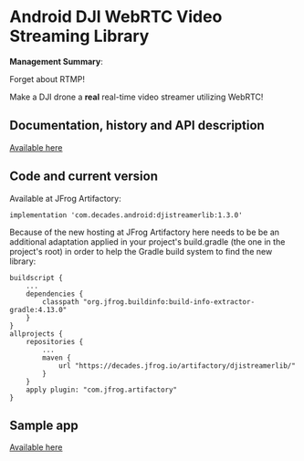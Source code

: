 # Android DJI WebRTC Video Streaming Library

**Management Summary**: 

Forget about RTMP! 

Make a DJI drone a **real** real-time video streamer utilizing WebRTC!


## Documentation, history and API description

[Available here](https://github.com/neilyoung/djistreamerlib/wiki)

## Code and current version

Available at JFrog Artifactory:

```
implementation 'com.decades.android:djistreamerlib:1.3.0'
```

Because of the new hosting at JFrog Artifactory here needs to be be an additional adaptation applied in your project's build.gradle (the one in the project's root) in order to help the Gradle build system to find the new library:

```
buildscript {
    ...
    dependencies {
        classpath "org.jfrog.buildinfo:build-info-extractor-gradle:4.13.0"
    }
}
allprojects {
    repositories {
        ...
        maven {
            url "https://decades.jfrog.io/artifactory/djistreamerlib/"
        }
    }
    apply plugin: "com.jfrog.artifactory"
}

```


## Sample app

[Available here](https://github.com/neilyoung/android-videostreamdecodingsample-webrtc)
